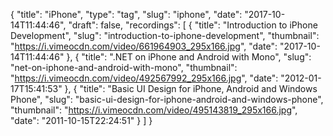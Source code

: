 {
  "title": "iPhone",
  "type": "tag",
  "slug": "iphone",
  "date": "2017-10-14T11:44:46",
  "draft": false,
  "recordings": [
    {
      "title": "Introduction to iPhone Development",
      "slug": "introduction-to-iphone-development",
      "thumbnail": "https://i.vimeocdn.com/video/661964903_295x166.jpg",
      "date": "2017-10-14T11:44:46"
    },
    {
      "title": ".NET on iPhone and Android with Mono",
      "slug": "net-on-iphone-and-android-with-mono",
      "thumbnail": "https://i.vimeocdn.com/video/492567992_295x166.jpg",
      "date": "2012-01-17T15:41:53"
    },
    {
      "title": "Basic UI Design for iPhone, Android and Windows Phone",
      "slug": "basic-ui-design-for-iphone-android-and-windows-phone",
      "thumbnail": "https://i.vimeocdn.com/video/495143819_295x166.jpg",
      "date": "2011-10-15T22:24:51"
    }
  ]
}